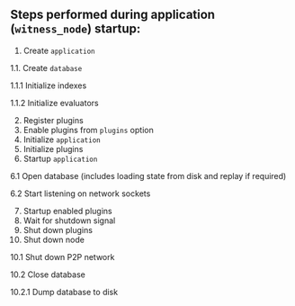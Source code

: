 ## Steps performed during application (`witness_node`) startup:

1. Create `application`

1.1. Create `database`

1.1.1 Initialize indexes

1.1.2 Initialize evaluators

2. Register plugins
3. Enable plugins from `plugins` option
4. Initialize `application`
5. Initialize plugins
6. Startup `application`

6.1 Open database (includes loading state from disk and replay if required)

6.2 Start listening on network sockets

7. Startup enabled plugins
8. Wait for shutdown signal
9. Shut down plugins
10. Shut down node

10.1 Shut down P2P network

10.2 Close database

10.2.1 Dump database to disk

